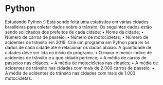 # Python
Estudando Python :)
Está sendo feita uma estatística em várias cidades brasileiras para coletar dados sobre o trânsito. Os seguintes
dados estão sendo solicitados dos prefeitos de cada cidade:
• Nome da cidade;
• Número de carros de passeio;
• Número de motocicletas;
• Número de acidentes de trânsito em 2019.
Crie um programa em Python para ler os dados de cada cidade até e relacionar os dados abaixo. A quantidade de
cidades deve ser lida no início do programa.
• O maior e menor índice de acidentes de trânsito e a que cidade pertence; 
• A média de carros de passeios nas cidades; 
• A média de motocicletas nas cidades; 
• A média de acidentes de trânsito nas cidades com mais de 2.000 carros de passeio; 
• A média de acidentes de trânsito nas cidades com mais de 1.000 motocicletas. 
